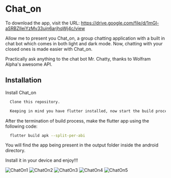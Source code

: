 
# Chat_on

To download the app, visit the URL: https://drive.google.com/file/d/1mGl-aSRBZIIeiYzMv33ujn6arjhqWj4c/view

Allow me to present you Chat_on, a group chatting application with a built in chat bot which
comes in both light and dark mode. Now, chatting with your closed ones is made easier with Chat_on.

Practically ask anything to the chat bot Mr. Chatty, thanks to Wolfram Alpha's awesome API.


## Installation

Install Chat_on

```bash
  Clone this repository.
```
    
```bash
  Keeping in mind you have flutter installed, now start the build process.
```

After the termination of build process, make the flutter app using the following code:

```bash
  flutter build apk --split-per-abi
```

You will find the app being present in the output folder inside the android directory.

Install it in your device and enjoy!!!

![ChatOn1](chaton1.jpeg)
![ChatOn2](chaton2.jpeg)
![ChatOn3](chaton3.jpeg)
![ChatOn4](Chaton4.jpeg)
![ChatOn5](chaton5.jpeg)
